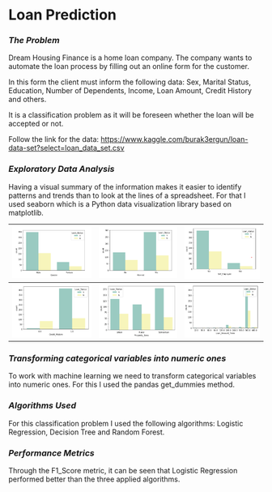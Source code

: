 # Loan Prediction

### _The Problem_
Dream Housing Finance is a home loan company. The company wants to automate the loan process by filling out an online form for the customer.

In this form the client must inform the following data: Sex, Marital Status, Education, Number of Dependents, Income, Loan Amount, Credit History and others.

It is a classification problem as it will be foreseen whether the loan will be accepted or not.

Follow the link for the data:
https://www.kaggle.com/burak3ergun/loan-data-set?select=loan_data_set.csv

### _Exploratory Data Analysis_

Having a visual summary of the information makes it easier to identify patterns and trends than to look at the lines of a spreadsheet. For that I used seaborn which is a Python data visualization library based on matplotlib.

| ![](/Graphics/Gender.png) | ![](./Graphics/Married.png) | ![](./Graphics/Self_Employed.png)|
|:-:|:-:|:-:|
| ![](/Graphics/Credit_History.png) | ![](./Graphics/Property_Area.png) | ![](./Graphics/Loan_Amount_Term.png)|

### _Transforming categorical variables into numeric ones_
To work with machine learning we need to transform categorical variables into numeric ones. For this I used the pandas get_dummies method.

### _Algorithms Used_
For this classification problem I used the following algorithms: Logistic Regression, Decision Tree and Random Forest.

### _Performance Metrics_
Through the F1_Score metric, it can be seen that Logistic Regression performed better than the three applied algorithms.



